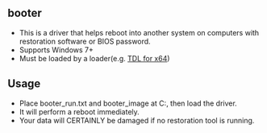 ## booter
* This is a driver that helps reboot into another system on computers with restoration software or BIOS password.
* Supports Windows 7+
* Must be loaded by a loader(e.g. [TDL for x64](https://github.com/hfiref0x/TDL))

## Usage
* Place booter_run.txt and booter_image at C:\, then load the driver.
* It will perform a reboot immediately.
* Your data will CERTAINLY be damaged if no restoration tool is running.
